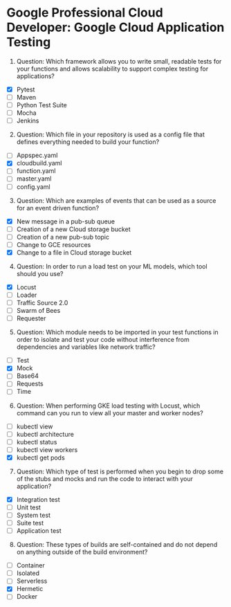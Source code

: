 # Google Professional Cloud Developer: Google Cloud Application Testing

1. Question: Which framework allows you to write small, readable tests for your functions and allows scalability to support complex testing for applications?
- [x] Pytest
- [ ] Maven
- [ ] Python Test Suite
- [ ] Mocha
- [ ] Jenkins

2. Question: Which file in your repository is used as a config file that defines everything needed to build your function?
- [ ] Appspec.yaml
- [x] cloudbuild.yaml
- [ ] function.yaml
- [ ] master.yaml
- [ ] config.yaml

3. Question: Which are examples of events that can be used as a source for an event driven function?
- [x] New message in a pub-sub queue
- [ ] Creation of a new Cloud storage bucket
- [ ] Creation of a new pub-sub topic
- [ ] Change to GCE resources
- [x] Change to a file in Cloud storage bucket

4. Question: In order to run a load test on your ML models, which tool should you use?
- [x] Locust
- [ ] Loader
- [ ] Traffic Source 2.0
- [ ] Swarm of Bees
- [ ] Requester

5. Question: Which module needs to be imported in your test functions in order to isolate and test your code without interference from dependencies and variables like network traffic?
- [ ] Test
- [x] Mock
- [ ] Base64
- [ ] Requests
- [ ] Time

6. Question: When performing GKE load testing with Locust, which command can you run to view all your master and worker nodes?
- [ ] kubectl view
- [ ] kubectl architecture
- [ ] kubectl status
- [ ] kubectl view workers
- [x] kubectl get pods

7. Question: Which type of test is performed when you begin to drop some of the stubs and mocks and run the code to interact with your application?
- [x] Integration test
- [ ] Unit test
- [ ] System test
- [ ] Suite test
- [ ] Application test

8. Question: These types of builds are self-contained and do not depend on anything outside of the build environment?
- [ ] Container
- [ ] Isolated
- [ ] Serverless
- [x] Hermetic
- [ ] Docker
